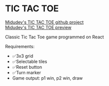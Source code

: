 # TIC TAC TOE

[Midudev's TIC TAC TOE github project](https://github.com/midudev/aprendiendo-react/tree/master/projects/02-tic-tac-toe)
<br>
[Midudev's TIC TAC TOE preview](https://midu-react-02.surge.sh/)

Classic Tic Tac Toe game programmed on React

Requirements:

- ✅3x3 grid
- ✅Selectable tiles
- ✅Reset button
- ✅Turn marker
- Game output: p1 win, p2 win, draw
